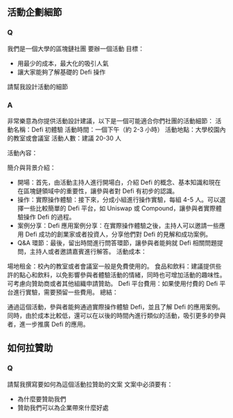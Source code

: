 ## 活動企劃細節

### Q

我們是一個大學的區塊鏈社團
要辦一個活動
目標：

- 用最少的成本，最大化的吸引人氣
- 讓大家能夠了解基礎的 Defi 操作

請幫我設計活動的細節

### A

非常樂意為你提供活動設計建議，以下是一個可能適合你們社團的活動細節：
活動名稱：Defi 初體驗
活動時間：一個下午（約 2-3 小時）
活動地點：大學校園內的教室或會議室
活動人數：建議 20-30 人

活動內容：

簡介與背景介紹：

- 開場：首先，由活動主持人進行開場白，介紹 Defi 的概念、基本知識和現在在區塊鏈領域中的重要性，讓參與者對 Defi 有初步的認識。
- 操作：實際操作體驗：接下來，分成小組進行操作實驗，每組 4-5 人。可以選擇一些比較簡單的 Defi 平台，如 Uniswap 或
  Compound，讓參與者實際體驗操作 Defi 的過程。
- 案例分享：Defi 應用案例分享：在實際操作體驗之後，主持人可以邀請一些應用 Defi 成功的創業家或者投資人，分享他們對 Defi
  的見解和成功案例。
- Q&A 環節：最後，留出時間進行問答環節，讓參與者能夠就 Defi 相關問題提問，主持人或者邀請嘉賓進行解答。
  活動成本：

場地租金：校內的教室或者會議室一般是免費使用的。
食品和飲料：建議提供些許的點心和飲料，以免影響參與者體驗活動的情緒，同時也可增加活動的趣味性。可考慮向贊助商或者其他組織申請贊助。
Defi 平台費用：如果使用付費的 Defi 平台進行實驗，需要預留一些費用。
總結：

通過這個活動，參與者能夠通過實際操作體驗 Defi，並且了解 Defi 的應用案例。同時，由於成本比較低，還可以在以後的時間內進行類似的活動，吸引更多的參與者，進一步推廣
Defi 的應用。

## 如何拉贊助

### Q

請幫我撰寫要如何為這個活動拉贊助的文案
文案中必須要有：

- 為什麼要贊助我們
- 贊助我們可以為企業帶來什麼好處

